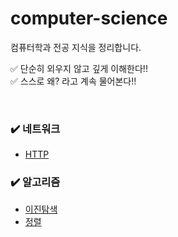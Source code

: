 # computer-science
컴퓨터학과 전공 지식을 정리합니다.

✅ 단순히 외우지 않고 깊게 이해한다!!     
✅ 스스로 왜? 라고 계속 물어본다!!     

<br>

### ✔️ 네트워크
* [HTTP](./network/http.md) 



### ✔️ 알고리즘
* [이진탐색](./algorithm/binary_search.md)
* [정렬](./algorithm/sorting.md)
